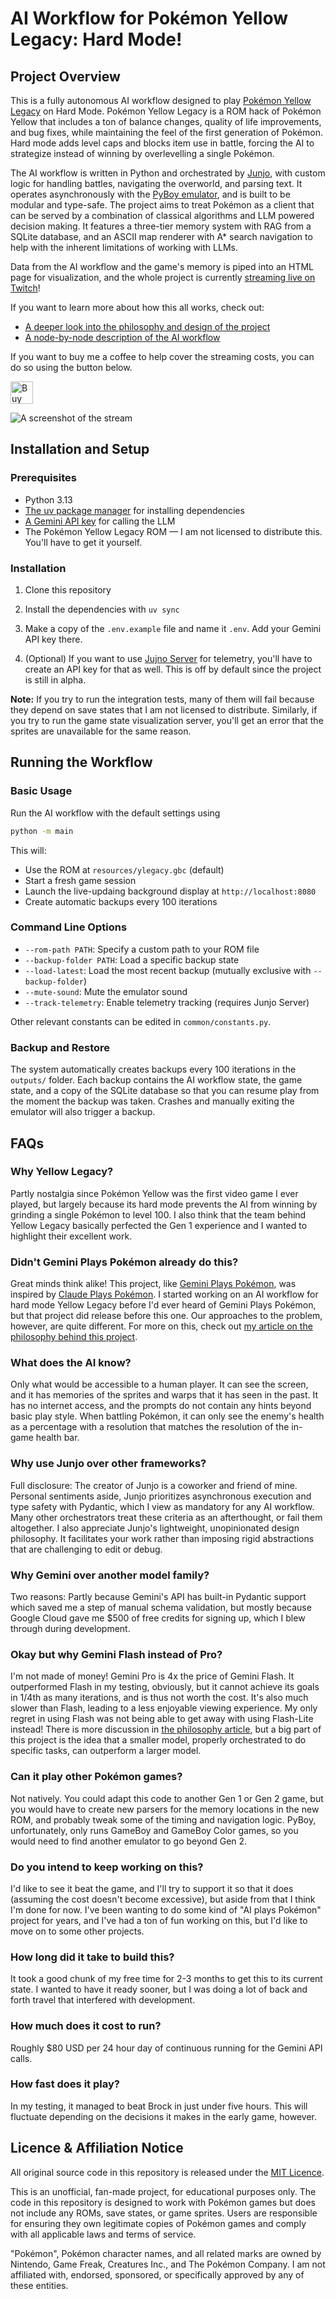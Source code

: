 # AI Workflow for Pokémon Yellow Legacy: Hard Mode!

## Project Overview

This is a fully autonomous AI workflow designed to play [Pokémon Yellow Legacy](https://github.com/cRz-Shadows/Pokémon_Yellow_Legacy) on Hard Mode. Pokémon Yellow Legacy is a ROM hack of Pokémon Yellow that includes a ton of balance changes, quality of life improvements, and bug fixes, while maintaining the feel of the first generation of Pokémon. Hard mode adds level caps and blocks item use in battle, forcing the AI to strategize instead of winning by overlevelling a single Pokémon.

The AI workflow is written in Python and orchestrated by [Junjo](https://github.com/mdrideout/junjo), with custom logic for handling battles, navigating the overworld, and parsing text. It operates asynchronously with the [PyBoy emulator](https://github.com/Baekalfen/PyBoy), and is built to be modular and type-safe. The project aims to treat Pokémon as a client that can be served by a combination of classical algorithms and LLM powered decision making. It features a three-tier memory system with RAG from a SQLite database, and an ASCII map renderer with A* search navigation to help with the inherent limitations of working with LLMs.

Data from the AI workflow and the game's memory is piped into an HTML page for visualization, and the whole project is currently [streaming live on Twitch](https://www.twitch.tv/clambr0)!

If you want to learn more about how this all works, check out:
- [A deeper look into the philosophy and design of the project](docs/philosophy.md)
- [A node-by-node description of the AI workflow](docs/workflow.md)

If you want to buy me a coffee to help cover the streaming costs, you can do so using the button below.

<a href='https://ko-fi.com/H2H21JQ2I7' target='_blank'><img height='36' style='border:0px;height:36px;' src='https://storage.ko-fi.com/cdn/kofi5.png?v=6' border='0' alt='Buy Me a Coffee at ko-fi.com' /></a>

![A screenshot of the stream](docs/images/stream_view.jpg)

## Installation and Setup

### Prerequisites

- Python 3.13
- [The uv package manager](https://docs.astral.sh/uv/) for installing dependencies
- [A Gemini API key](https://ai.google.dev/gemini-api/docs/api-key) for calling the LLM
- The Pokémon Yellow Legacy ROM — I am not licensed to distribute this. You'll have to get it yourself.

### Installation

1. Clone this repository

2. Install the dependencies with `uv sync`

3. Make a copy of the `.env.example` file and name it `.env`. Add your Gemini API key there.

4. (Optional) If you want to use [Jujno Server](https://github.com/mdrideout/junjo-server) for telemetry, you'll have to create an API key for that as well. This is off by default since the project is still in alpha.

**Note:** If you try to run the integration tests, many of them will fail because they depend on save states that I am not licensed to distribute. Similarly, if you try to run the game state visualization server, you'll get an error that the sprites are unavailable for the same reason.

## Running the Workflow

### Basic Usage

Run the AI workflow with the default settings using

```bash
python -m main
```

This will:
- Use the ROM at `resources/ylegacy.gbc` (default)
- Start a fresh game session
- Launch the live-updaing background display at `http://localhost:8080`
- Create automatic backups every 100 iterations

### Command Line Options

- `--rom-path PATH`: Specify a custom path to your ROM file
- `--backup-folder PATH`: Load a specific backup state
- `--load-latest`: Load the most recent backup (mutually exclusive with `--backup-folder`)
- `--mute-sound`: Mute the emulator sound
- `--track-telemetry`: Enable telemetry tracking (requires Junjo Server)

Other relevant constants can be edited in `common/constants.py`.

### Backup and Restore

The system automatically creates backups every 100 iterations in the `outputs/` folder. Each backup contains the AI workflow state, the game state, and a copy of the SQLite database so that you can resume play from the moment the backup was taken. Crashes and manually exiting the emulator will also trigger a backup.

## FAQs

### Why Yellow Legacy?

Partly nostalgia since Pokémon Yellow was the first video game I ever played, but largely because its hard mode prevents the AI from winning by grinding a single Pokémon to level 100. I also think that the team behind Yellow Legacy basically perfected the Gen 1 experience and I wanted to highlight their excellent work.

### Didn't Gemini Plays Pokémon already do this?

Great minds think alike! This project, like [Gemini Plays Pokémon](https://www.twitch.tv/gemini_plays_Pokémon), was inspired by [Claude Plays Pokémon](https://www.twitch.tv/claudeplaysPokémon). I started working on an AI workflow for hard mode Yellow Legacy before I'd ever heard of Gemini Plays Pokémon, but that project did release before this one. Our approaches to the problem, however, are quite different. For more on this, check out [my article on the philosophy behind this project](docs/philosophy.md).

### What does the AI know?

Only what would be accessible to a human player. It can see the screen, and it has memories of the sprites and warps that it has seen in the past. It has no internet access, and the prompts do not contain any hints beyond basic play style. When battling Pokémon, it can only see the enemy's health as a percentage with a resolution that matches the resolution of the in-game health bar.

### Why use Junjo over other frameworks?

Full disclosure: The creator of Junjo is a coworker and friend of mine. Personal sentiments aside, Junjo prioritizes asynchronous execution and type safety with Pydantic, which I view as mandatory for any AI workflow. Many other orchestrators treat these criteria as an afterthought, or fail them altogether. I also appreciate Junjo's lightweight, unopinionated design philosophy. It facilitates your work rather than imposing rigid abstractions that are challenging to edit or debug.

### Why Gemini over another model family?

Two reasons: Partly because Gemini's API has built-in Pydantic support which saved me a step of manual schema validation, but mostly because Google Cloud gave me $500 of free credits for signing up, which I blew through during development.

### Okay but why Gemini Flash instead of Pro?

I'm not made of money! Gemini Pro is 4x the price of Gemini Flash. It outperformed Flash in my testing, obviously, but it cannot achieve its goals in 1/4th as many iterations, and is thus not worth the cost. It's also much slower than Flash, leading to a less enjoyable viewing experience. My only regret in using Flash was not being able to get away with using Flash-Lite instead! There is more discussion in [the philosophy article](docs/philosophy.md), but a big part of this project is the idea that a smaller model, properly orchestrated to do specific tasks, can outperform a larger model.

### Can it play other Pokémon games?

Not natively. You could adapt this code to another Gen 1 or Gen 2 game, but you would have to create new parsers for the memory locations in the new ROM, and probably tweak some of the timing and navigation logic. PyBoy, unfortunately, only runs GameBoy and GameBoy Color games, so you would need to find another emulator to go beyond Gen 2.

### Do you intend to keep working on this?

I'd like to see it beat the game, and I'll try to support it so that it does (assuming the cost doesn't become excessive), but aside from that I think I'm done for now. I've been wanting to do some kind of "AI plays Pokémon" project for years, and I've had a ton of fun working on this, but I'd like to move on to some other projects.

### How long did it take to build this?

It took a good chunk of my free time for 2-3 months to get this to its current state. I wanted to have it ready sooner, but I was doing a lot of back and forth travel that interfered with development. 

### How much does it cost to run?

Roughly $80 USD per 24 hour day of continuous running for the Gemini API calls.

### How fast does it play?

In my testing, it managed to beat Brock in just under five hours. This will fluctuate depending on the decisions it makes in the early game, however.

## Licence & Affiliation Notice

All original source code in this repository is released under the [MIT Licence](LICENSE).

This is an unofficial, fan-made project, for educational purposes only. The code in this repository is designed to work with Pokémon games but does not include any ROMs, save states, or game sprites. Users are responsible for ensuring they own legitimate copies of Pokémon games and comply with all applicable laws and terms of service.

"Pokémon", Pokémon character names, and all related marks are owned by Nintendo, Game Freak, Creatures Inc., and The Pokémon Company. I am not affiliated with, endorsed, sponsored, or specifically approved by any of these entities.

